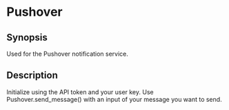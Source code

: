 # Pushover

## Synopsis
Used for the Pushover notification service.

## Description
Initialize using the API token and your user key.
Use Pushover.send_message() with an input of your message you want to send.
